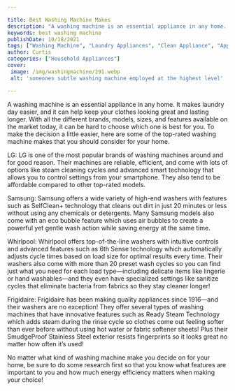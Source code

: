```yaml
---

title: Best Washing Machine Makes
description: "A washing machine is an essential appliance in any home. It makes laundry day easier, and it can help keep your clothes looking gr...you wont regret reading on"
keywords: best washing machine
publishDate: 10/18/2021
tags: ["Washing Machine", "Laundry Appliances", "Clean Appliance", "Appliance Guide"]
author: Curtis
categories: ["Household Appliances"]
cover: 
 image: /img/washingmachine/291.webp
 alt: 'someones subtle washing machine employed at the highest level'

---
```


A washing machine is an essential appliance in any home. It makes laundry day easier, and it can help keep your clothes looking great and lasting longer. With all the different brands, models, sizes, and features available on the market today, it can be hard to choose which one is best for you. To make the decision a little easier, here are some of the top-rated washing machine makes that you should consider for your home.

LG: LG is one of the most popular brands of washing machines around and for good reason. Their machines are reliable, efficient, and come with lots of options like steam cleaning cycles and advanced smart technology that allows you to control settings from your smartphone. They also tend to be affordable compared to other top-rated models. 

Samsung: Samsung offers a wide variety of high-end washers with features such as SelfClean+ technology that cleans out dirt in just 20 minutes or less without using any chemicals or detergents. Many Samsung models also come with an eco bubble feature which uses air bubbles to create a powerful yet gentle wash action while saving energy at the same time. 

Whirlpool: Whirlpool offers top-of-the-line washers with intuitive controls and advanced features such as 6th Sense technology which automatically adjusts cycle times based on load size for optimal results every time. Their washers also come with more than 20 preset wash cycles so you can find just what you need for each load type—including delicate items like lingerie or hand washables—and they even have specialized settings like sanitize cycles that eliminate bacteria from fabrics so they stay cleaner longer! 

Frigidaire: Frigidaire has been making quality appliances since 1916—and their washers are no exception! They offer several types of washing machines that have innovative features such as Ready Steam Technology which adds steam during the rinse cycle so clothes come out feeling softer than ever before without using hot water or fabric softener sheets! Plus their SmudgeProof Stainless Steel exterior resists fingerprints so it looks great no matter how often it’s used! 

No matter what kind of washing machine make you decide on for your home, be sure to do some research first so that you know what features are important to you and how much energy efficiency matters when making your choice!
